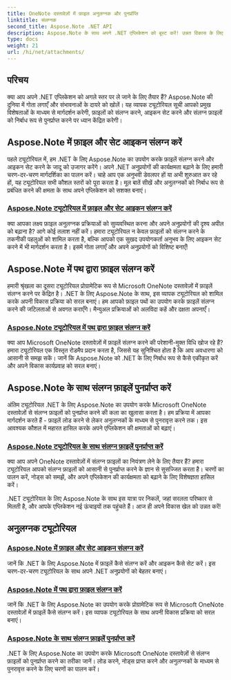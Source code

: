 ```yaml
---
title: OneNote दस्तावेज़ों में फ़ाइल अनुलग्नक और पुनर्प्राप्ति
linktitle: संलग्नक
second_title: Aspose.Note .NET API
description: Aspose.Note के साथ अपने .NET एप्लिकेशन को बूस्ट करें! उन्नत विकास के लिए फ़ाइलें संलग्न करने, आइकन सेट करने और अनुलग्नक पुनर्प्राप्त करने पर ट्यूटोरियल देखें।
type: docs
weight: 21
url: /hi/net/attachments/
---
```

## परिचय

क्या आप अपने .NET एप्लिकेशन को अगले स्तर पर ले जाने के लिए तैयार हैं? Aspose.Note की दुनिया में गोता लगाएँ और संभावनाओं के दायरे को खोलें। यह व्यापक ट्यूटोरियल सूची आपको प्रमुख विशेषताओं के माध्यम से मार्गदर्शन करेगी, फ़ाइलों को संलग्न करने, आइकन सेट करने और संलग्न फ़ाइलों को निर्बाध रूप से पुनर्प्राप्त करने पर ध्यान केंद्रित करेगी।

## Aspose.Note में फ़ाइल और सेट आइकन संलग्न करें
पहले ट्यूटोरियल में, हम .NET के लिए Aspose.Note का उपयोग करके फ़ाइलें संलग्न करने और आइकन सेट करने के जादू को उजागर करेंगे। अपने .NET अनुप्रयोगों की कार्यक्षमता बढ़ाने के लिए हमारी चरण-दर-चरण मार्गदर्शिका का पालन करें। चाहे आप एक अनुभवी डेवलपर हों या अभी शुरुआत कर रहे हों, यह ट्यूटोरियल सभी कौशल स्तरों को पूरा करता है। मूल बातें सीखें और अनुलग्नकों को निर्बाध रूप से प्रबंधित करने की क्षमता के साथ अपने एप्लिकेशन को सशक्त बनाएं।

### [Aspose.Note ट्यूटोरियल में फ़ाइल और सेट आइकन संलग्न करें](./attach-file-set-icon/)
क्या आपका लक्ष्य फ़ाइल अनुलग्नक प्रक्रियाओं को सुव्यवस्थित करना और अपने अनुप्रयोगों की दृश्य अपील को बढ़ाना है? आगे कोई तलाश नहीं करें। हमारा ट्यूटोरियल न केवल फ़ाइलों को संलग्न करने के तकनीकी पहलुओं को शामिल करता है, बल्कि आपको एक सुखद उपयोगकर्ता अनुभव के लिए आइकन सेट करने में भी मार्गदर्शन करता है। इसमें गोता लगाएँ और अपने अनुप्रयोगों को विशिष्ट बनाएँ!

## Aspose.Note में पथ द्वारा फ़ाइल संलग्न करें
हमारी श्रृंखला का दूसरा ट्यूटोरियल प्रोग्रामेटिक रूप से Microsoft OneNote दस्तावेज़ों में फ़ाइलें संलग्न करने पर केंद्रित है। .NET के लिए Aspose.Note के साथ, इस व्यापक ट्यूटोरियल को शामिल करके अपनी विकास प्रक्रिया को सरल बनाएं। हम आपको फ़ाइल पथों का उपयोग करके फ़ाइलें संलग्न करने की जटिलताओं से अवगत कराएँगे। मैन्युअल प्रक्रियाओं को अलविदा कहें और दक्षता अपनाएँ।

### [Aspose.Note ट्यूटोरियल में पथ द्वारा फ़ाइल संलग्न करें](./attach-file-by-path/)
क्या आप Microsoft OneNote दस्तावेज़ों में फ़ाइलें संलग्न करने की परेशानी-मुक्त विधि खोज रहे हैं? हमारा ट्यूटोरियल एक विस्तृत रोडमैप प्रदान करता है, जिससे यह सुनिश्चित होता है कि आप अवधारणा को आसानी से समझ सकें। जानें कि Aspose.Note को .NET के लिए निर्बाध रूप से कैसे एकीकृत करें और अपने विकास कार्यप्रवाह को सरल बनाएं।

## Aspose.Note के साथ संलग्न फ़ाइलें पुनर्प्राप्त करें
अंतिम ट्यूटोरियल .NET के लिए Aspose.Note का उपयोग करके Microsoft OneNote दस्तावेज़ों से संलग्न फ़ाइलों को पुनर्प्राप्त करने की कला का खुलासा करता है। हम प्रक्रिया में आपका मार्गदर्शन करते हैं - फ़ाइलें लोड करने से लेकर अनुलग्नकों के माध्यम से पुनरावृत्त करने तक। इस आवश्यक कौशल में महारत हासिल करके अपने एप्लिकेशन की क्षमताओं को बढ़ाएं।

### [Aspose.Note ट्यूटोरियल के साथ संलग्न फ़ाइलें पुनर्प्राप्त करें](./retrieve-attached-files/)
क्या आप अपने OneNote दस्तावेज़ों में संलग्न फ़ाइलों का नियंत्रण लेने के लिए तैयार हैं? हमारा ट्यूटोरियल आपको संलग्न फ़ाइलों को आसानी से पुनर्प्राप्त करने के ज्ञान से सुसज्जित करता है। चरणों का पालन करें, नोड्स को समझें, और अपने एप्लिकेशन की कार्यक्षमता को बढ़ाने के लिए विशेषज्ञता हासिल करें।

.NET ट्यूटोरियल के लिए Aspose.Note के साथ इस यात्रा पर निकलें, जहां सरलता परिष्कार से मिलती है, और आपके एप्लिकेशन नई ऊंचाइयों तक पहुंचते हैं। आज ही अपने विकास खेल को उन्नत करें!
## अनुलग्नक ट्यूटोरियल
### [Aspose.Note में फ़ाइल और सेट आइकन संलग्न करें](./attach-file-set-icon/)
जानें कि .NET के लिए Aspose.Note में फ़ाइलें कैसे संलग्न करें और आइकन कैसे सेट करें। इस चरण-दर-चरण ट्यूटोरियल के साथ अपने .NET अनुप्रयोगों को बेहतर बनाएं।
### [Aspose.Note में पथ द्वारा फ़ाइल संलग्न करें](./attach-file-by-path/)
जानें कि .NET के लिए Aspose.Note का उपयोग करके प्रोग्रामेटिक रूप से Microsoft OneNote दस्तावेज़ों में फ़ाइलें कैसे संलग्न करें। इस व्यापक ट्यूटोरियल के साथ अपनी विकास प्रक्रिया को सरल बनाएं।
### [Aspose.Note के साथ संलग्न फ़ाइलें पुनर्प्राप्त करें](./retrieve-attached-files/)
.NET के लिए Aspose.Note का उपयोग करके Microsoft OneNote दस्तावेज़ों से संलग्न फ़ाइलों को पुनर्प्राप्त करने का तरीका जानें। लोड करने, नोड्स प्राप्त करने और अनुलग्नकों के माध्यम से पुनरावृत्त करने के लिए चरणों का पालन करें।
